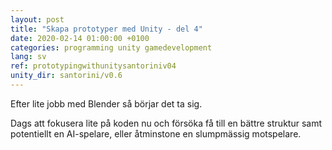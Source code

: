 ```yaml
---
layout: post
title: "Skapa prototyper med Unity - del 4"
date: 2020-02-14 01:00:00 +0100
categories: programming unity gamedevelopment
lang: sv
ref: prototypingwithunitysantoriniv04
unity_dir: santorini/v0.6
---
```

Efter lite jobb med Blender så börjar det ta sig.

Dags att fokusera lite på koden nu och försöka få till en bättre struktur samt potentiellt en AI-spelare, eller åtminstone en slumpmässig motspelare.